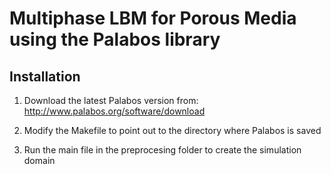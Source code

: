 # Multiphase LBM for Porous Media using the Palabos library

## Installation
1) Download the latest Palabos version from: http://www.palabos.org/software/download

2) Modify the Makefile to point out to the directory where Palabos is saved

3) Run the main file in the preprocesing folder to create the simulation domain

